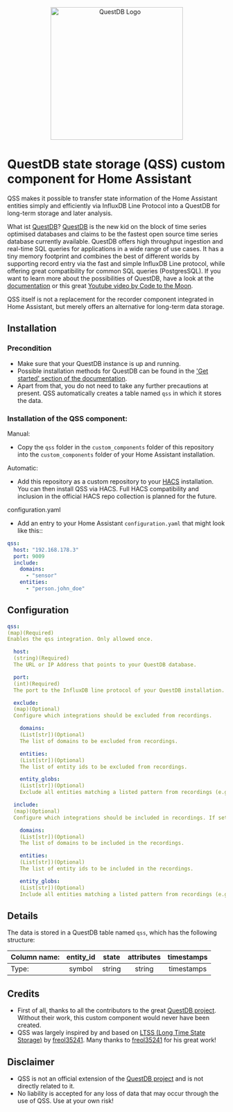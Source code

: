 <div align="center">
  <a href="https://questdb.io/" target="blank"><img alt="QuestDB Logo" src="https://questdb.io/img/questdb-logo-themed.svg" width="305px"/></a>
</div>

QuestDB state storage (QSS) custom component for Home Assistant
========================================

QSS makes it possible to transfer state information of the Home Assistant entities simply and efficiently via InfluxDB Line Protocol into a QuestDB for long-term storage and later analysis.

What ist [QuestDB](https://questdb.io/)?
[QuestDB](https://questdb.io/) is the new kid on the block of time series optimised databases and claims to be the fastest open source time series database currently available.
QuestDB offers high throughput ingestion and real-time SQL queries for applications in a wide range of use cases. It has a tiny memory footprint and combines the best of different worlds by supporting record entry via the fast and simple InfluxDB Line protocol, while offering great compatibility for common SQL queries (PostgresSQL).
If you want to learn more about the possibilities of QuestDB, have a look at the [documentation](https://questdb.io/docs/) or this great [Youtube video by Code to the Moon](https://www.youtube.com/watch?v=A8uMF64rbS8).

QSS itself is not a replacement for the recorder component integrated in Home Assistant, but merely offers an alternative for long-term data storage.

## Installation

### Precondition
* Make sure that your QuestDB instance is up and running.
* Possible installation methods for QuestDB can be found in the ['Get started' section of the documentation](https://questdb.io/docs/#get-started).
* Apart from that, you do not need to take any further precautions at present. QSS automatically creates a table named ```qss``` in which it stores the data.


### Installation of the QSS component:
Manual:
* Copy the ```qss``` folder in the ```custom_components``` folder of this repository into the ```custom_components``` folder of your Home Assistant installation.

Automatic:
* Add this repository as a custom repository to your [HACS](https://hacs.xyz/) installation. You can then install QSS via HACS. Full HACS compatibility and inclusion in the official HACS repo collection is planned for the future.


configuration.yaml
* Add an entry to your Home Assistant ```configuration.yaml``` that might look like this::

```yaml
qss:
  host: "192.168.178.3"
  port: 9009
  include:
    domains:
      - "sensor"
    entities:
      - "person.john_doe"
```

## Configuration

```yaml
qss:
(map)(Required)
Enables the qss integration. Only allowed once.

  host:
  (string)(Required)
  The URL or IP Address that points to your QuestDB database.

  port:
  (int)(Required)
  The port to the InfluxDB line protocol of your QuestDB installation. This is normally 9009 by default.

  exclude:
  (map)(Optional)
  Configure which integrations should be excluded from recordings.

    domains:
    (List[str])(Optional)
    The list of domains to be excluded from recordings.

    entities:
    (List[str])(Optional)
    The list of entity ids to be excluded from recordings.

    entity_globs:
    (List[str])(Optional)
    Exclude all entities matching a listed pattern from recordings (e.g., `sensor.weather_*`).

  include:
  (map)(Optional)
  Configure which integrations should be included in recordings. If set, all other entities will not be recorded.

    domains:
    (List[str])(Optional)
    The list of domains to be included in the recordings.

    entities:
    (List[str])(Optional)
    The list of entity ids to be included in the recordings.

    entity_globs:
    (List[str])(Optional)
    Include all entities matching a listed pattern from recordings (e.g., `sensor.weather_*`).
```

## Details
The data is stored in a QuestDB table named ``qss``, which has the following structure:

| Column name: | entity_id | state  | attributes | timestamps |
|:-------------|:---------:|:------:|:----------:|:----------:|
| Type:        | symbol    | string | string     | timestamps |

## Credits
* First of all, thanks to all the contributors to the great [QuestDB project](https://github.com/questdb/questdb). Without their work, this custom component would never have been created.
* QSS was largely inspired by and based on [LTSS (Long Time State Storage)](https://github.com/freol35241/ltss) by [freol35241](https://github.com/freol35241). Many thanks to [freol35241](https://github.com/freol35241) for his great work!


## Disclaimer
* QSS is not an official extension of the [QuestDB project](https://github.com/questdb/questdb) and is not directly related to it.
* No liability is accepted for any loss of data that may occur through the use of QSS. Use at your own risk!
